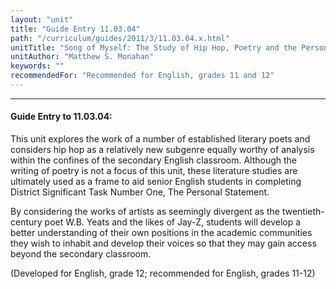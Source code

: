 ```yaml
---
layout: "unit"
title: "Guide Entry 11.03.04"
path: "/curriculum/guides/2011/3/11.03.04.x.html"
unitTitle: "Song of Myself: The Study of Hip Hop, Poetry and the Personal Statement in the Secondary English Classroom"
unitAuthor: "Matthew S. Monahan"
keywords: ""
recommendedFor: "Recommended for English, grades 11 and 12"
---
```

<body>
<hr/>
<h4>
Guide Entry to 11.03.04:
</h4>
<p>
This unit explores the work of a number of established literary poets and considers hip hop as a relatively new subgenre equally worthy of analysis within the confines of the secondary English classroom. Although the writing of poetry is not a focus of this unit, these literature studies are ultimately used as a frame to aid senior English students in completing District Significant Task Number One, The Personal Statement.
</p>
<p>
By considering the works of artists as seemingly divergent as the twentieth-century poet W.B. Yeats and the likes of Jay-Z, students will develop a better understanding of their own positions in the academic communities they wish to inhabit and develop their voices so that they may gain access beyond the secondary classroom.
</p>
<p>
(Developed for English, grade 12; recommended for English, grades 11-12)
</p>
</body>